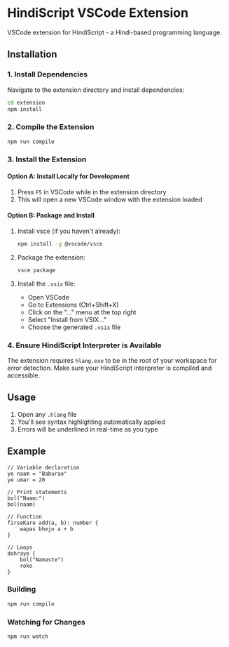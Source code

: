 # HindiScript VSCode Extension

VSCode extension for HindiScript - a Hindi-based programming language.

## Installation

### 1. Install Dependencies

Navigate to the extension directory and install dependencies:

```bash
cd extension
npm install
```

### 2. Compile the Extension

```bash
npm run compile
```

### 3. Install the Extension

#### Option A: Install Locally for Development

1. Press `F5` in VSCode while in the extension directory
2. This will open a new VSCode window with the extension loaded

#### Option B: Package and Install

1. Install vsce (if you haven't already):
   ```bash
   npm install -g @vscode/vsce
   ```

2. Package the extension:
   ```bash
   vsce package
   ```

3. Install the `.vsix` file:
   - Open VSCode
   - Go to Extensions (Ctrl+Shift+X)
   - Click on the "..." menu at the top right
   - Select "Install from VSIX..."
   - Choose the generated `.vsix` file

### 4. Ensure HindiScript Interpreter is Available

The extension requires `hlang.exe` to be in the root of your workspace for error detection. Make sure your HindiScript interpreter is compiled and accessible.

## Usage

1. Open any `.hlang` file
2. You'll see syntax highlighting automatically applied
3. Errors will be underlined in real-time as you type

## Example

```hlang
// Variable declaration
ye naam = "Baburao"
ye umar = 20

// Print statements
bol("Naam:")
bol(naam)

// Function
firseKaro add(a, b): number {
    wapas bhejo a + b
}

// Loops
dohraye {
    bol("Namaste")
    roko
}
```

### Building

```bash
npm run compile
```

### Watching for Changes

```bash
npm run watch
```